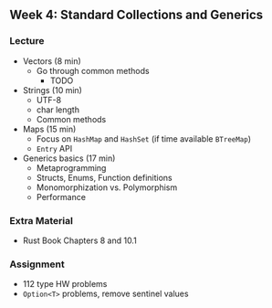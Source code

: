 ## Week 4: Standard Collections and Generics

### Lecture
- Vectors (8 min)
    - Go through common methods
        - TODO
- Strings (10 min)
    - UTF-8
    - char length
    - Common methods
- Maps (15 min)
    - Focus on `HashMap` and `HashSet` (if time available `BTreeMap`)
    - `Entry` API
- Generics basics (17 min)
    - Metaprogramming
    - Structs, Enums, Function definitions
    - Monomorphization vs. Polymorphism
    - Performance

### Extra Material
- Rust Book Chapters 8 and 10.1

### Assignment
- 112 type HW problems
- `Option<T>` problems, remove sentinel values